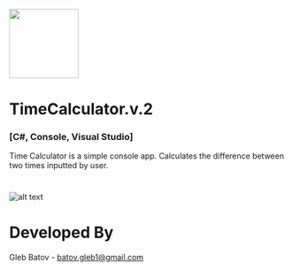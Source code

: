 <p align="left">
  <img src="https://github.com/glebbatov/TimeCalculator.v.2/blob/master/Vcferreira-Firefox-Os-Clock.ico" width="125">
  <h1>TimeCalculator.v.2</h1></a>
  <h3>[C#, Console, Visual Studio]</h3>
<p>

Time Calculator is a simple console app. Calculates the difference between two times inputted by user.
#
![alt text](https://github.com/glebbatov/glebbatov.github.timecalculator.v.2.0/blob/master/01.jpg)

# Developed By
Gleb Batov - batov.gleb1@gmail.com
